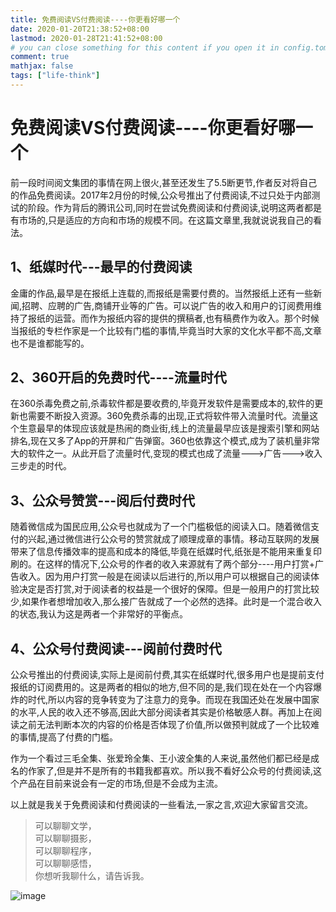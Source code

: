 ```yaml
---
title: 免费阅读VS付费阅读----你更看好哪一个
date: 2020-01-20T21:38:52+08:00
lastmod: 2020-01-28T21:41:52+08:00
# you can close something for this content if you open it in config.toml.
comment: true
mathjax: false
tags: ["life-think"]
---
```



# 免费阅读VS付费阅读----你更看好哪一个

前一段时间阅文集团的事情在网上很火,甚至还发生了5.5断更节,作者反对将自己的作品免费阅读。2017年2月份的时候,公众号推出了付费阅读,不过只处于内部测试的阶段。作为背后的腾讯公司,同时在尝试免费阅读和付费阅读,说明这两者都是有市场的,只是适应的方向和市场的规模不同。在这篇文章里,我就说说我自己的看法。

## 1、纸媒时代---最早的付费阅读

金庸的作品,最早是在报纸上连载的,而报纸是需要付费的。当然报纸上还有一些新闻,招聘、应聘的广告,商铺开业等的广告。可以说广告的收入和用户的订阅费用维持了报纸的运营。而作为报纸内容的提供的撰稿者,也有稿费作为收入。那个时候当报纸的专栏作家是一个比较有门槛的事情,毕竟当时大家的文化水平都不高,文章也不是谁都能写的。

## 2、360开启的免费时代----流量时代

在360杀毒免费之前,杀毒软件都是要收费的,毕竟开发软件是需要成本的,软件的更新也需要不断投入资源。360免费杀毒的出现,正式将软件带入流量时代。流量这个生意最早的体现应该就是热闹的商业街,线上的流量最早应该是搜索引擎和网站排名,现在又多了App的开屏和广告弹窗。360也依靠这个模式,成为了装机量非常大的软件之一。从此开启了流量时代,变现的模式也成了流量--->广告--->收入三步走的时代。

## 3、公众号赞赏---阅后付费时代

随着微信成为国民应用,公众号也就成为了一个门槛极低的阅读入口。随着微信支付的兴起,通过微信进行公众号的赞赏就成了顺理成章的事情。移动互联网的发展带来了信息传播效率的提高和成本的降低,毕竟在纸媒时代,纸张是不能用来重复印刷的。在这样的情况下,公众号的作者的收入来源就有了两个部分----用户打赏+广告收入。因为用户打赏一般是在阅读以后进行的,所以用户可以根据自己的阅读体验决定是否打赏,对于阅读者的权益是一个很好的保障。但是一般用户的打赏比较少,如果作者想增加收入,那么接广告就成了一个必然的选择。此时是一个混合收入的状态,我认为这是两者一个非常好的平衡点。

## 4、公众号付费阅读---阅前付费时代

公众号推出的付费阅读,实际上是阅前付费,其实在纸媒时代,很多用户也是提前支付报纸的订阅费用的。这是两者的相似的地方,但不同的是,我们现在处在一个内容爆炸的时代,所以内容的竞争转变为了注意力的竞争。而现在我国还处在发展中国家的水平,人民的收入还不够高,因此大部分阅读者其实是价格敏感人群。再加上在阅读之前无法判断本次的内容的价格是否体现了价值,所以做预判就成了一个比较难的事情,提高了付费的门槛。

作为一个看过三毛全集、张爱玲全集、王小波全集的人来说,虽然他们都已经是成名的作家了,但是并不是所有的书籍我都喜欢。所以我不看好公众号的付费阅读,这个产品在目前来说会有一定的市场,但是不会成为主流。



以上就是我关于免费阅读和付费阅读的一些看法,一家之言,欢迎大家留言交流。

> 可以聊聊文学，   
> 可以聊聊摄影，    
> 可以聊聊程序，    
> 可以聊聊感悟，    
> 你想听我聊什么，请告诉我。     

![image](https://mmbiz.qpic.cn/mmbiz_jpg/IDHaWiaS8DJpDWaY4ZNTpQR4riciaVTEqPkpwGNwbmUxHUjv8licNxNlD9IEia7rCb8KYibdRWCiamYGRfetNW1CyqWTQ/0?wx_fmt=jpeg)